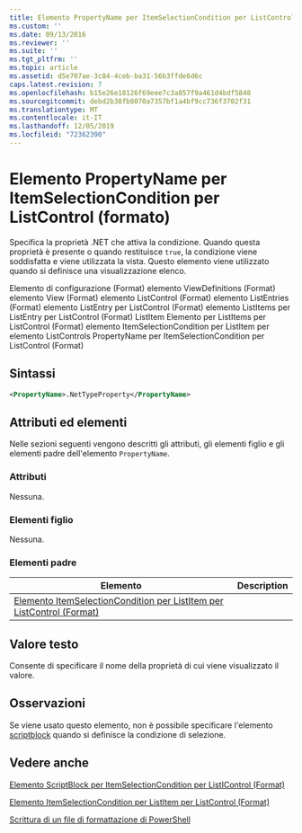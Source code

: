 ```yaml
---
title: Elemento PropertyName per ItemSelectionCondition per ListControl (Format) | Microsoft Docs
ms.custom: ''
ms.date: 09/13/2016
ms.reviewer: ''
ms.suite: ''
ms.tgt_pltfrm: ''
ms.topic: article
ms.assetid: d5e707ae-3c84-4ceb-ba31-56b3ffde6d6c
caps.latest.revision: 7
ms.openlocfilehash: b15e26e18126f69eee7c3a857f9a461d4bdf5848
ms.sourcegitcommit: debd2b38fb8070a7357bf1a4bf9cc736f3702f31
ms.translationtype: MT
ms.contentlocale: it-IT
ms.lasthandoff: 12/05/2019
ms.locfileid: "72362390"
---
```

# <a name="propertyname-element-for-itemselectioncondition-for-listcontrol-format"></a>Elemento PropertyName per ItemSelectionCondition per ListControl (formato)

Specifica la proprietà .NET che attiva la condizione. Quando questa proprietà è presente o quando restituisce `true`, la condizione viene soddisfatta e viene utilizzata la vista. Questo elemento viene utilizzato quando si definisce una visualizzazione elenco.

Elemento di configurazione (Format) elemento ViewDefinitions (Format) elemento View (Format) elemento ListControl (Format) elemento ListEntries (Format) elemento ListEntry per ListControl (Format) elemento ListItems per ListEntry per ListControl (Format) ListItem Elemento per ListItems per ListControl (Format) elemento ItemSelectionCondition per ListItem per elemento ListControls PropertyName per ItemSelectionCondition per ListControl (Format)

## <a name="syntax"></a>Sintassi

```xml
<PropertyName>.NetTypeProperty</PropertyName>
```

## <a name="attributes-and-elements"></a>Attributi ed elementi

Nelle sezioni seguenti vengono descritti gli attributi, gli elementi figlio e gli elementi padre dell'elemento `PropertyName`.

### <a name="attributes"></a>Attributi

Nessuna.

### <a name="child-elements"></a>Elementi figlio

Nessuna.

### <a name="parent-elements"></a>Elementi padre

|Elemento|Description|
|-------------|-----------------|
|[Elemento ItemSelectionCondition per ListItem per ListControl (Format)](./itemselectioncondition-element-for-listitem-for-listcontrol-format.md)||

## <a name="text-value"></a>Valore testo

Consente di specificare il nome della proprietà di cui viene visualizzato il valore.

## <a name="remarks"></a>Osservazioni

Se viene usato questo elemento, non è possibile specificare l'elemento [scriptblock](./scriptblock-element-for-itemselectioncondition-for-listcontrol-format.md) quando si definisce la condizione di selezione.

## <a name="see-also"></a>Vedere anche

[Elemento ScriptBlock per ItemSelectionCondition per ListIControl (Format)](./scriptblock-element-for-itemselectioncondition-for-listcontrol-format.md)

[Elemento ItemSelectionCondition per ListItem per ListControl (Format)](./itemselectioncondition-element-for-listitem-for-listcontrol-format.md)

[Scrittura di un file di formattazione di PowerShell](./writing-a-powershell-formatting-file.md)
